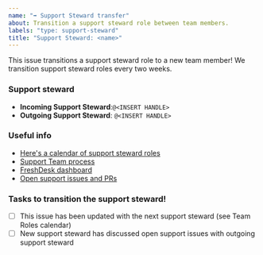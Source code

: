```yaml
---
name: "➡️ Support Steward transfer"
about: Transition a support steward role between team members.
labels: "type: support-steward"
title: "Support Steward: <name>"
---
```


This issue transitions a support steward role to a new team member!
We transition support steward roles every two weeks.

### Support steward

- **Incoming Support Steward**:`@<INSERT HANDLE>`
- **Outgoing Support Steward**: `@<INSERT HANDLE>`

### Useful info

- [Here's a calendar of support steward roles](https://calendar.google.com/calendar/embed?src=c_nq8hl7qsm484g1p7mfkm29jpo8%40group.calendar.google.com&ctz=America%2FLos_Angeles)
- [Support Team process](https://team-compass.2i2c.org/en/latest/projects/managed-hubs/support.html)
- [FreshDesk dashboard](https://2i2c.freshdesk.com/a/)
- [Open support issues and PRs](https://github.com/search?q=org%3A2i2c-org+label%3Asupport+is%3Aopen)

### Tasks to transition the support steward!

- [ ] This issue has been updated with the next support steward (see Team Roles calendar)
- [ ] New support steward has discussed open support issues with outgoing support steward
